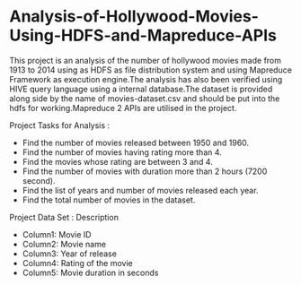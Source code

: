 # Analysis-of-Hollywood-Movies-Using-HDFS-and-Mapreduce-APIs
This project is an analysis of the number of hollywood movies made from 1913 to 2014 using as HDFS as file distribution system and using Mapreduce Framework as execution engine.The analysis has also been verified using HIVE query language using a internal database.The dataset is provided along side by the name of movies-dataset.csv and should be put into the hdfs for working.Mapreduce 2 APIs are utilised in the project.



Project Tasks for Analysis  :
* Find the number of movies released between 1950 and 1960.
* Find the number of movies having rating more than 4.
* Find the movies whose rating are between 3 and 4.
* Find the number of movies with duration more than 2 hours (7200 second).
* Find the list of years and number of movies released each year.
* Find the total number of movies in the dataset.


 
Project Data Set : Description
* Column1: Movie ID
* Column2: Movie name
* Column3: Year of release
* Column4: Rating of the movie
* Column5: Movie duration in seconds
